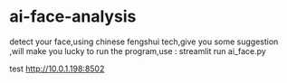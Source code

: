 # ai-face-analysis
detect your face,using chinese fengshui tech,give you some suggestion ,will make you lucky
to run the program,use :  streamlit run ai_face.py

test  http://10.0.1.198:8502
